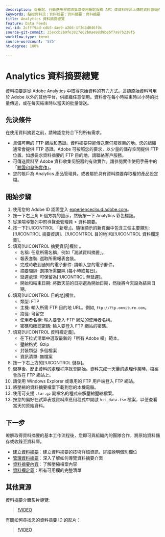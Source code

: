 ```yaml
---
description: 從網站、行動應用程式收集或使用網站服務 API 或資料來源上傳的資料會儲存在 Adobe 的 Data Warehouse。這些原始點按流資料形成 Adobe Analytics 所使用的資料集。
keywords: 點按資料流；資料摘要；資料摘要；資料摘要
title: Analytics 資料摘要總覽
feature: Data Feeds
exl-id: 2cfff9ad-cdb5-4ae9-a266-4f3d3d046f0c
source-git-commit: 25eccb2b9fe3827e62b0ae98d9bebf7a97b239f5
workflow-type: tm+mt
source-wordcount: '575'
ht-degree: 100%

---
```


# Analytics 資料摘要總覽

資料摘要是從 Adobe Analytics 中取得原始資料的有力方式。這類原始資料可用於 Adobe 以外的其他平台，供組織任意使用。資料會在每小時結束時以小時的批量傳送，或在每天結束時以當天的批量傳送。

## 先決條件

在使用資料摘要之前，請確認您符合下列所有需求。

* 具備可用的 FTP 網站和憑證。資料摘要只能傳送至伺服器目的地。您的組織通常會提供 FTP 憑證。Adobe 可按照您的要求，以少量的儲存空間提供 FTP 位置。如想要求資料摘要的 FTP 目的地，請聯絡客戶服務。
* 可傳送資料至 Adobe 資料收集伺服器的有效實作。請參閱實作使用手冊中的「[驗證和發佈實作](/help/implement/launch/validate-publish-prod.md)」。
* 您的帳戶為 Analytics 產品管理員，或者屬於具有資料摘要存取權的產品設定檔。

## 開始步驟

1. 使用您的 Adobe ID 認證登入 [experiencecloud.adobe.com](https://experiencecloud.adobe.com)。
2. 按一下右上角 9 個方塊的圖示，然後按一下 Analytics 彩色標誌。
3. 從頂端導覽列中前導覽至管理員 > 資料摘要。
4. 按一下[!UICONTROL 「新增」]。隨後顯示的新頁面中包含三個主要類別: [!UICONTROL 摘要資訊]、[!UICONTROL 目的地]和[!UICONTROL 資料欄定義]。
5. 填寫[!UICONTROL 摘要資訊]欄位 。
   * 名稱: 任意所需名稱，例如「測試資料摘要」。
   * 報表套裝: 選取所需報表套裝。
   * 完成時收到通知的電子郵件: 請輸入您的電子郵件。
   * 摘要間隔: 選擇所需間隔 (每小時或每日)。
   * 延遲處理: 可保留為[!UICONTROL 無延遲]。
   * 開始和結束日期: 將數天前的日期選為開始日期，然後將今天設為結束日期。
6. 填寫[!UICONTROL 目的地]欄位。
   * 類型: FTP
   * 主機: 輸入所需 FTP 目的地 URL。例如, `ftp://ftp.omniture.com`。
   * 路徑: 可留空
   * 使用者名稱: 輸入要登入 FTP 網站的使用者名稱。
   * 密碼和確認密碼: 輸入要登入 FTP 網站的密碼。
7. 填寫[!UICONTROL 資料欄定義]。
   * 在下拉式清單中選取最新的「所有 Adobe 欄」範本。
   * 壓縮格式: Gzip
   * 封裝類型: 多個檔案
   * 資訊清單: 無檔案
8. 按一下右上方的[!UICONTROL 儲存]。
9. 儲存後，歷史資料的處理程序就會開始。資料完成一天量的處理作業時，檔案會放在 FTP 網站上。
10. 請使用 Windows Explorer 或專用的 FTP 用戶端登入 FTP 網站。
11. 將壓縮的資料摘要檔案下載到您的本機電腦。
12. 使用可支援 `.tar.gz` 副檔名的程式來解壓縮壓縮檔案。
13. 按您的偏好在試算表或資料庫應用程式中開啟 `hit_data.tsv` 檔案，以便查看當天的原始資料。

## 下一步

瞭解取得資料摘要的基本工作流程後，您即可與組織內的團隊合作，將原始資料儲存或收錄至資料庫。

* [建立資料摘要](create-feed.md)：建立資料摘要的技術詳細資訊，詳細說明個別欄位
* [管理資料摘要](df-manage-feeds.md)：深入了解如何導覽資料摘要介面
* [資料摘要內容](c-df-contents/datafeeds-contents.md)：了解壓縮檔案內容
* [資料欄定義](c-df-contents/datafeeds-reference.md)：所有可用欄的完整清單

## 其他資源

資料摘要介面影片導覽:

>[!VIDEO](https://video.tv.adobe.com/v/25452/?quality=12)

有關如何尋找您的資料摘要 ID 的影片：

>[!VIDEO](https://video.tv.adobe.com/v/335747/?quality=12)
